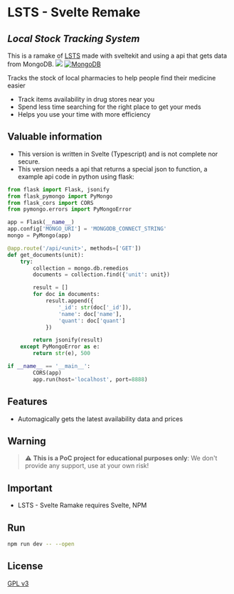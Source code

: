# LSTS - Svelte Remake
## _Local Stock Tracking System_

This is a ramake of [LSTS](https://github.com/Gater73/LSTS) made with sveltekit and using a api that gets data from MongoDB.
<img href="https://www.typescriptlang.org/" src="https://upload.wikimedia.org/wikipedia/commons/thumb/4/4c/Typescript_logo_2020.svg/2048px-Typescript_logo_2020.svg.png"/>
[![MongoDB](https://res.cloudinary.com/crunchbase-production/image/upload/c_lpad,h_256,w_256,f_auto,q_auto:eco,dpr_1/erkxwhl1gd48xfhe2yld)](mongodb.com)

Tracks the stock of local pharmacies to help people find their medicine easier

- Track items availability in drug stores near you
- Spend less time searching for the right place to get your meds
- Helps you use your time with more efficiency

## Valuable information
- This version is written in Svelte (Typescript) and is not complete nor secure.
- This version needs a api that returns a special json to function, a example api code in python using flask:
```python
from flask import Flask, jsonify
from flask_pymongo import PyMongo
from flask_cors import CORS
from pymongo.errors import PyMongoError

app = Flask(__name__)
app.config['MONGO_URI'] = 'MONGODB_CONNECT_STRING'
mongo = PyMongo(app)

@app.route('/api/<unit>', methods=['GET'])
def get_documents(unit):
    try:
        collection = mongo.db.remedios
        documents = collection.find({'unit': unit})

        result = []
        for doc in documents:
            result.append({
                '_id': str(doc['_id']),
                'name': doc['name'],
                'quant': doc['quant']
            })

        return jsonify(result)
    except PyMongoError as e:
        return str(e), 500

if __name__ == '__main__':
        CORS(app)
        app.run(host='localhost', port=8888)
```

## Features

- Automagically gets the latest availability data and prices

## Warning
> :warning: **This is a PoC project for educational purposes only**: We don't provide any support, use at your own risk!

## Important

- LSTS - Svelte Ramake requires Svelte, NPM

## Run
```sh
npm run dev -- --open
```

## License

[GPL v3](https://www.gnu.org/licenses/gpl-3.0.en.html)

[//]: # (Thanks SO - http://stackoverflow.com/questions/4823468/store-comments-in-markdown-syntax)

   [Name]: <Link>
